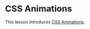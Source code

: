 # CSS Animations
This lesson introduces [CSS Animations](https://www.w3schools.com/css/css3_animations.asp).